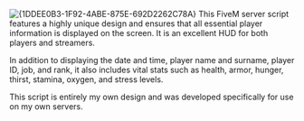 ![{1DDEE0B3-1F92-4ABE-875E-692D2262C78A}](https://github.com/user-attachments/assets/da63545f-f3dd-46ea-81fe-a648a34f3fdb)
This FiveM server script features a highly unique design and ensures that all essential player information is displayed on the screen. It is an excellent HUD for both players and streamers.

In addition to displaying the date and time, player name and surname, player ID, job, and rank, it also includes vital stats such as health, armor, hunger, thirst, stamina, oxygen, and stress levels.

This script is entirely my own design and was developed specifically for use on my own servers.

